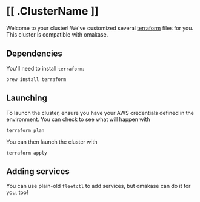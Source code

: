 # [[ .ClusterName ]]
Welcome to your cluster! We've customized several [terraform](http://terraform.io) files for you. This cluster is compatible with omakase.

## Dependencies
You'll need to install `terraform`:
```
brew install terraform
```

## Launching
To launch the cluster, ensure you have your AWS credentials defined in the environment. You can check to see what will happen with
```
terraform plan
```
You can then launch the cluster with
```
terraform apply
```

## Adding services
You can use plain-old `fleetctl` to add services, but omakase can do it for you, too!
